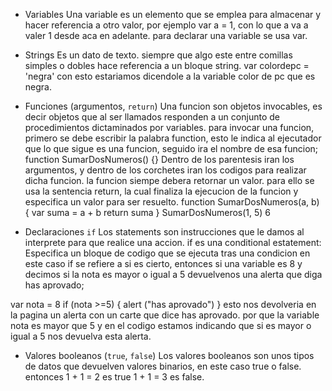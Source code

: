  * Variables
 Una variable es un elemento que se emplea para almacenar y hacer referencia a otro valor, por ejemplo var a = 1, con lo que a va a valer
 1 desde aca en adelante. para declarar una variable se usa var.

 * Strings
 Es un dato de texto. siempre que algo este entre comillas simples o 
 dobles hace referencia a un bloque string.
 var colordepc = 'negra'
 con esto estariamos dicendole a la variable color de pc que es negra.

 * Funciones (argumentos, `return`)
 Una funcion son objetos invocables, es decir objetos que al ser llamados responden a un conjunto de procedimientos dictaminados por 
 variables. para invocar una funcion, primero se debe escribir la palabra function, esto le indica al ejecutador que lo que sigue es una funcion, seguido ira el nombre de esa funcion; 
 function SumarDosNumeros() {}
 Dentro de los parentesis iran los argumentos, y dentro de los corchetes iran los codigos para realizar dicha funcion.
 la funcion siempe debera retornar un valor. para ello se usa la sentencia return, la cual finaliza la ejecucion de la funcion y especifica un valor para ser resuelto.
 function SumarDosNumeros(a, b) {
    var suma = a + b
    return suma
 }
SumarDosNumeros(1, 5)
6

 * Declaraciones `if`
 Los statements son instrucciones que le damos al interprete para que realice una accion. 
 if es una conditional estatement:
 Especifica un bloque de codigo que se ejecuta tras una condicion en este caso if se refiere a si es cierto, entonces si una variable es 8 y decimos si la nota es mayor o igual a 5 devuelvenos una alerta que diga has aprovado;

 var nota = 8
 if (nota >=5) {
      alert ("has aprovado")
 } 
 esto nos devolveria en la pagina un alerta con un carte que dice has aprovado. por que la variable nota es mayor que 5 y en el codigo estamos indicando que si es mayor o igual a 5 nos devuelva esta alerta.

 * Valores booleanos (`true`, `false`)
 Los valores booleanos son unos tipos de datos que devuelven valores binarios, en este caso true o false. entonces 1 + 1 = 2 es true 1 + 1 = 3 es false.